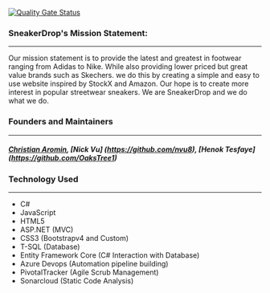 [![Quality Gate Status](https://sonarcloud.io/api/project_badges/measure?project=Caromin_SneakerDrop&metric=alert_status)](https://sonarcloud.io/dashboard?id=Caromin_SneakerDrop)


### SneakerDrop's Mission Statement:

---

Our mission statement is to provide the latest and greatest in footwear ranging from Adidas to Nike. While also providing lower priced but great value brands such as Skechers. we do this by creating a simple and easy to use website inspired by StockX and Amazon. Our hope is to create more interest in popular streetwear sneakers. We are SneakerDrop and we do what we do.

### Founders and Maintainers
---

##### [Christian Aromin](https://github.com/Caromin), [Nick Vu] (https://github.com/nvu8), [Henok Tesfaye] (https://github.com/OaksTree1)

### Technology Used
---
- C#
- JavaScript
- HTML5
- ASP.NET (MVC)
- CSS3 (Bootstrapv4 and Custom)
- T-SQL (Database)
- Entity Framework Core (C# Interaction with Database)
- Azure Devops (Automation pipeline building)
- PivotalTracker (Agile Scrub Management)
- Sonarcloud (Static Code Analysis)
